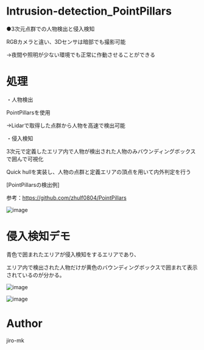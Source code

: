 # Intrusion-detection_PointPillars

●3次元点群での人物検出と侵入検知

RGBカメラと違い、3Dセンサは暗部でも撮影可能

→夜間や照明が少ない環境でも正常に作動させることができる


# 処理

・人物検出

PointPillarsを使用

→Lidarで取得した点群から人物を高速で検出可能


・侵入検知

3次元で定義したエリア内で人物が検出された人物のみバウンディングボックスで囲んで可視化


Quick hullを実装し、人物の点群と定義エリアの頂点を用いて内外判定を行う



[PointPillarsの検出例]

参考：https://github.com/zhulf0804/PointPillars

![image](https://user-images.githubusercontent.com/93971055/188312175-5021ccd5-faf3-4981-8b9d-fdba1706a9f5.png)


# 侵入検知デモ

青色で囲まれたエリアが侵入検知をするエリアであり、

エリア内で検出された人物だけが黄色のバウンディングボックスで囲まれて表示されているのが分かる。

![image](https://user-images.githubusercontent.com/93971055/188312222-2a5762dc-0fd0-4d49-ba04-5f5443cac8e9.png)

![image](https://user-images.githubusercontent.com/93971055/188312236-a56066cc-89e0-4fe5-b9d2-e5b4588b63e1.png)



# Author

jiro-mk
